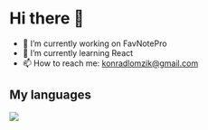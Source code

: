 # Hi there 👋

- 🔭 I’m currently working on FavNotePro
- 🌱 I’m currently learning React
- 📫 How to reach me: konradlomzik@gmail.com

## My languages
<a href="https://github.com/Koxer1/convoychat">
  <img align="center" src="https://github-readme-stats.vercel.app/api/top-langs/?username=koxer1&hide_title=1&hide=Shell&layout=compact" />
</a>

<!--
**Koxer1/Koxer1** is a ✨ _special_ ✨ repository because its `README.md` (this file) appears on your GitHub profile.

Here are some ideas to get you started:

- 🔭 I’m currently working on FavNotePro
- 🌱 I’m currently learning React
- 👯 I’m looking to collaborate on ...
- 📫 How to reach me: konradlomzik@gmail.com
-->
